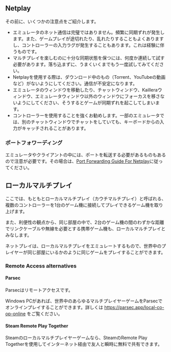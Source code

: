 ## Netplay

その前に、いくつかの注意点をご紹介します。

- エミュレータのネット通信は完璧ではありません。頻繁に同期ずれが発生します。また、ゲームプレイが途切れたり、乱れたりすることもよくありますし、コントローラーの入力ラグが発生することもあります。これは経験に伴うものです。
- マルチプレイを楽しむのに十分な同期状態を保つには、何度か連続して試す必要があります。落ち込まずに、うまくいくまでもう一度試してみてください。
- Netplayを使用する際は、ダウンロード中のもの（Torrent、YouTubeの動画など）がないようにしてください。通信が不安定になります。
- エミュレータのウィンドウを移動したり、チャットウィンドウ、Kailleraウィンドウ、エミュレータウィンドウ以外のウィンドウにフォーカスを移さないようにしてください、そうするとゲームが同期ずれを起こしてしまいます。
- コントローラーを使用することを強くお勧めします。一部のエミュレータでは、別のチャットウィンドウでチャットをしていても、キーボードからの入力がキャッチされることがあります。

### ポートフォワーディング

エミュレータやクライアントの中には、ポートを転送する必要があるものもあるので注意が必要です。その場合は、[Port Forwarding Guide For Netplay](https://emulation.gametechwiki.com/index.php/Port_Forwarding_Guide_For_Netplay)に従ってください。

## ローカルマルチプレイ

ここでは、もともとローカルマルチプレイ（カウチマルチプレイ）と呼ばれる、複数のコントローラーを1台のゲーム機に接続してプレイできるゲーム機を取り上げます。

また、利便性の観点から、同じ部屋の中で、2台のゲーム機の間のわずかな距離でリンクケーブルや無線を必要とする携帯ゲーム機も、ローカルマルチプレイとみなします。

ネットプレイは、ローカルマルチプレイをエミュレートするもので、世界中のプレイヤーが同じ部屋にいるかのように同じゲームをプレイすることができます。

### Remote Access alternatives

#### Parsec

Parsecはリモートアクセスです。 

Windows PCがあれば、世界中のあらゆるマルチプレイヤーゲームをParsecでオンラインプレイすることができます。詳しくは https://parsec.app/local-co-op-online をご覧ください。

#### Steam Remote Play Together

Steamのローカルマルチプレイヤーゲームなら、SteamのRemote Play Togetherを使用してインターネット経由で友人と瞬時に無料で共有できます。
